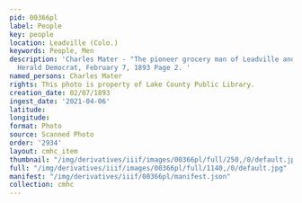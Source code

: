 ```yaml
---
pid: 00366pl
label: People
key: people
location: Leadville (Colo.)
keywords: People, Men
description: 'Charles Mater - "The pioneer grocery man of Leadville and vicinity."
  Herald Democrat, February 7, 1893 Page 2. '
named_persons: Charles Mater
rights: This photo is property of Lake County Public Library.
creation_date: 02/07/1893
ingest_date: '2021-04-06'
latitude: 
longitude: 
format: Photo
source: Scanned Photo
order: '2934'
layout: cmhc_item
thumbnail: "/img/derivatives/iiif/images/00366pl/full/250,/0/default.jpg"
full: "/img/derivatives/iiif/images/00366pl/full/1140,/0/default.jpg"
manifest: "/img/derivatives/iiif/00366pl/manifest.json"
collection: cmhc
---
```

